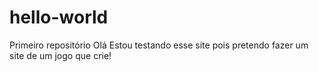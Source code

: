 # hello-world
Primeiro repositório
Olá
Estou testando esse site pois pretendo fazer um site de um jogo que crie!
